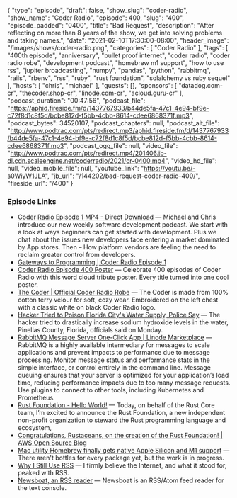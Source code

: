 {
  "type": "episode",
  "draft": false,
  "show_slug": "coder-radio",
  "show_name": "Coder Radio",
  "episode": 400,
  "slug": "400",
  "episode_padded": "0400",
  "title": "Bad Request",
  "description": "After reflecting on more than 8 years of the show, we get into solving problems and taking names.",
  "date": "2021-02-10T17:30:00-08:00",
  "header_image": "/images/shows/coder-radio.png",
  "categories": [
    "Coder Radio"
  ],
  "tags": [
    "400th episode",
    "anniversary",
    "bullet proof internet",
    "coder radio",
    "coder radio robe",
    "development podcast",
    "homebrew m1 support",
    "how to use rss",
    "jupiter broadcasting",
    "numpy",
    "pandas",
    "python",
    "rabbitmq",
    "rails",
    "rbenv",
    "rss",
    "ruby",
    "rust foundation",
    "sqlalchemy vs ruby sequel"
  ],
  "hosts": [
    "chris",
    "michael"
  ],
  "guests": [],
  "sponsors": [
    "datadog.com-cr",
    "thecoder.shop-cr",
    "linode.com-cr",
    "acloud.guru-cr"
  ],
  "podcast_duration": "00:47:56",
  "podcast_file": "https://aphid.fireside.fm/d/1437767933/b44de5fa-47c1-4e94-bf9e-c72f8d1c8f5d/bcbe812d-f5bb-4cbb-8614-cdee6868371f.mp3",
  "podcast_bytes": 34520107,
  "podcast_chapters": null,
  "podcast_alt_file": "http://www.podtrac.com/pts/redirect.mp3/aphid.fireside.fm/d/1437767933/b44de5fa-47c1-4e94-bf9e-c72f8d1c8f5d/bcbe812d-f5bb-4cbb-8614-cdee6868371f.mp3",
  "podcast_ogg_file": null,
  "video_file": "http://www.podtrac.com/pts/redirect.mp4/201406.jb-dl.cdn.scaleengine.net/coderradio/2021/cr-0400.mp4",
  "video_hd_file": null,
  "video_mobile_file": null,
  "youtube_link": "https://youtu.be/-s0WiyW1JLA",
  "jb_url": "/144202/bad-request-coder-radio-400/",
  "fireside_url": "/400"
}


### Episode Links

  * [Coder Radio Episode 1 MP4 - Direct Download](http://201206.jb-dl.cdn.scaleengine.net/coderradio/2012/cr-001-432p.mp4 "Coder Radio Episode 1 MP4 - Direct Download") — Michael and Chris introduce our new weekly software development podcast. We start with a look at ways beginners can get started with development. Plus we chat about the issues new developers face entering a market dominated by App stores. Then – How platform vendors are feeling the need to reclaim greater control from developers.
  * [Gateways to Programming | Coder Radio Episode 1](https://www.jupiterbroadcasting.com/20497/gateways-to-programming-cr-01/ "Gateways to Programming | Coder Radio Episode 1")
  * [Coder Radio Episode 400 Poster](https://teespring.com/coder-400?pid=624&cid=102511 "Coder Radio Episode 400 Poster") — Celebrate 400 episodes of Coder Radio with this word cloud tribute poster. Every title turned into one cool poster.
  * [The Coder | Official Coder Radio Robe](https://jupitercolony.bigcartel.com/product/the-coder "The Coder | Official Coder Radio Robe") — The Coder is made from 100% cotton terry velour for soft, cozy wear. Embroidered on the left chest with a classic white on black Coder Radio logo.
  * [Hacker Tried to Poison Florida City's Water Supply, Police Say](https://www.vice.com/en/article/88ab33/hacker-poison-florida-water-pinellas-county "Hacker Tried to Poison Florida City's Water Supply, Police Say") — The hacker tried to drastically increase sodium hydroxide levels in the water, Pinellas County, Florida, officials said on Monday.
  * [RabbitMQ Message Server One-Click App | Linode Marketplace](https://www.linode.com/marketplace/apps/linode/rabbitmq/ "RabbitMQ Message Server One-Click App | Linode Marketplace") — RabbitMQ is a highly available intermediary for messages to scale applications and prevent impacts to performance due to message processing. Monitor message status and performance stats in the simple interface, or control entirely in the command line. Message queuing ensures that your server is optimized for your application’s load time, reducing performance impacts due to too many message requests. Use plugins to connect to other tools, including Kubernetes and Prometheus.
  * [Rust Foundation - Hello World!](https://foundation.rust-lang.org/posts/2021-02-08-hello-world/ "Rust Foundation - Hello World!") — Today, on behalf of the Rust Core team, I’m excited to announce the Rust Foundation, a new independent non-profit organization to steward the Rust programming language and ecosystem, 
  * [Congratulations, Rustaceans, on the creation of the Rust Foundation! | AWS Open Source Blog](https://aws.amazon.com/blogs/opensource/congratulations-rustaceans-on-the-creation-of-the-rust-foundation/ "Congratulations, Rustaceans, on the creation of the Rust Foundation! | AWS Open Source Blog")
  * [Mac utility Homebrew finally gets native Apple Silicon and M1 support](https://arstechnica.com/gadgets/2021/02/mac-utility-homebrew-finally-gets-native-apple-silicon-and-m1-support/ "Mac utility Homebrew finally gets native Apple Silicon and M1 support") — There aren't bottles for every package yet, but the work is in progress.
  * [Why I Still Use RSS](https://atthis.link/blog/2021/rss.html "Why I Still Use RSS") — I firmly believe the Internet, and what it stood for, peaked with RSS.
  * [Newsboat, an RSS reader](https://newsboat.org/ "Newsboat, an RSS reader") — Newsboat is an RSS/Atom feed reader for the text console.


